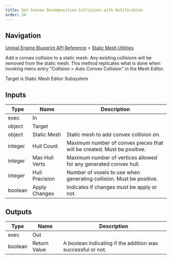 ```yaml
---
title: Set Convex Decomposition Collisions with Notification
order: 34
---
```

## Navigation

[Unreal Engine Blueprint API Reference](https://dev.epicgames.com/documentation/en-us/unreal-engine/BlueprintAPI) > [Static Mesh Utilities](https://dev.epicgames.com/documentation/en-us/unreal-engine/BlueprintAPI/StaticMeshUtilities)

Add a convex collision to a static mesh.
Any existing collisions will be removed from the static mesh.
This method replicates what is done when invoking menu entry "Collision > Auto Convex Collision" in the Mesh Editor.

Target is Static Mesh Editor Subsystem

## Inputs

| Type | Name | Description |
| --- | --- | --- |
| exec | In |  |
| object | Target |  |
| object | Static Mesh | Static mesh to add convex collision on. |
| integer | Hull Count | Maximum number of convex pieces that will be created. Must be positive. |
| integer | Max Hull Verts | Maximum number of vertices allowed for any generated convex hull. |
| integer | Hull Precision | Number of voxels to use when generating collision. Must be positive. |
| boolean | Apply Changes | Indicates if changes must be apply or not. |

## Outputs

| Type | Name | Description |
| --- | --- | --- |
| exec | Out |  |
| boolean | Return Value | A boolean indicating if the addition was successful or not. |
